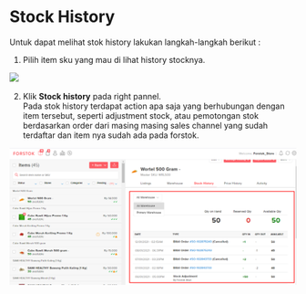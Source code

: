 # Stock History

Untuk dapat melihat stok history lakukan langkah-langkah berikut : 

1. Pilih item sku yang mau di lihat history stocknya.

![](https://s3.amazonaws.com/cdn.freshdesk.com/data/helpdesk/attachments/production/48066217013/original/WKphA4pZ88lrJIInF3R3ujct3lG7pi5KGA.png?1603382389)

2. Klik **Stock history** pada right pannel.  
Pada stok history terdapat action apa saja yang berhubungan dengan item tersebut, seperti adjustment stock, atau pemotongan stok berdasarkan order dari masing masing sales channel yang sudah terdaftar dan item nya sudah ada pada forstok.  


![](../../.gitbook/assets/image%20%28282%29.png)


